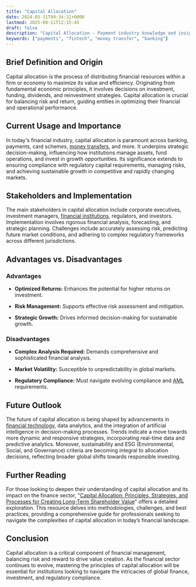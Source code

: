 ```yaml
---
title: "Capital Allocation"
date: 2024-03-31T09:34:31+0000
lastmod: 2025-08-11T12:15:45
draft: false
description: "Capital Allocation - Payment industry knowledge and insights"
keywords: ["payments", "fintech", "money transfer", "banking"]
---
```


## Brief Definition and Origin

Capital allocation is the process of distributing financial resources within a firm or economy to maximize its value and efficiency. Originating from fundamental economic principles, it involves decisions on investment, funding, dividends, and reinvestment strategies. Capital allocation is crucial for balancing risk and return, guiding entities in optimizing their financial and operational performance.

## Current Usage and Importance

In today's financial industry, capital allocation is paramount across banking, payments, card schemes, [money transfers](https://faisalkhanllc.xyz/resources/payments-wiki/m/money-transfer/), and more. It underpins strategic decision-making, influencing how institutions manage assets, fund operations, and invest in growth opportunities. Its significance extends to ensuring compliance with regulatory capital requirements, managing risks, and achieving sustainable growth in competitive and rapidly changing markets.

## Stakeholders and Implementation

The main stakeholders in capital allocation include corporate executives, investment managers, [financial institutions](https://faisalkhanllc.xyz/resources/payments-wiki/f/financial-institution-fi/), regulators, and investors. Implementation involves rigorous financial analysis, forecasting, and strategic planning. Challenges include accurately assessing risk, predicting future market conditions, and adhering to complex regulatory frameworks across different jurisdictions.

## Advantages vs. Disadvantages

### Advantages

- **Optimized Returns:** Enhances the potential for higher returns on investment.

- **Risk Management:** Supports effective risk assessment and mitigation.

- **Strategic Growth:** Drives informed decision-making for sustainable growth.

### Disadvantages

- **Complex Analysis Required:** Demands comprehensive and sophisticated financial analysis.

- **Market Volatility:** Susceptible to unpredictability in global markets.

- **Regulatory Compliance:** Must navigate evolving compliance and [AML](https://faisalkhanllc.xyz/resources/payments-wiki/a/anti-money-laundering-aml/) requirements.

## Future Outlook

The future of capital allocation is being shaped by advancements in [financial technology](https://faisalkhanllc.xyz/resources/payments-wiki/f/fintech/), data analytics, and the integration of artificial intelligence in decision-making processes. Trends indicate a move towards more dynamic and responsive strategies, incorporating real-time data and predictive analytics. Moreover, sustainability and ESG (Environmental, Social, and Governance) criteria are becoming integral to allocation decisions, reflecting broader global shifts towards responsible investing.

## Further Reading

For those looking to deepen their understanding of capital allocation and its impact on the finance sector, "[Capital Allocation: Principles, Strategies, and Processes for Creating Long-Term Shareholder Value](https://www.goodreads.com/en/book/show/57872796-capital-allocation)" offers a detailed exploration. This resource delves into methodologies, challenges, and best practices, providing a comprehensive guide for professionals seeking to navigate the complexities of capital allocation in today’s financial landscape.

## Conclusion

Capital allocation is a critical component of financial management, balancing risk and reward to drive value creation. As the financial sector continues to evolve, mastering the principles of capital allocation will be essential for institutions looking to navigate the intricacies of global finance, investment, and regulatory compliance.